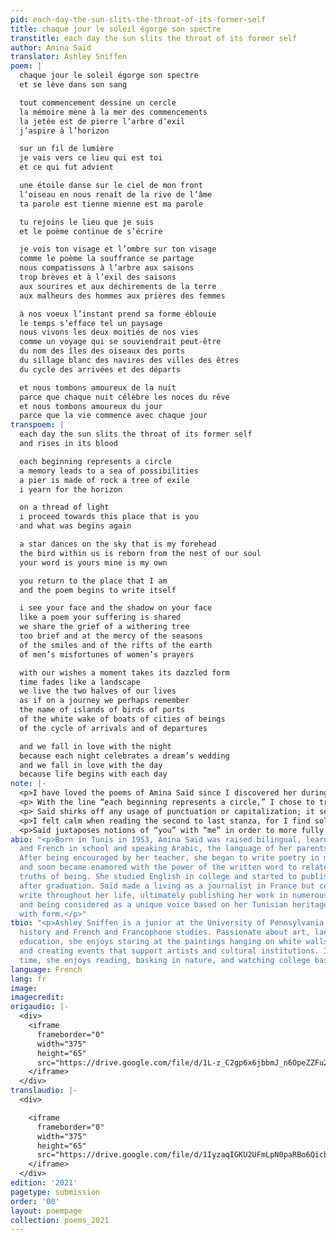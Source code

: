 ```yaml
---
pid: each-day-the-sun-slits-the-throat-of-its-former-self
title: chaque jour le soleil égorge son spectre
transtitle: each day the sun slits the throat of its former self
author: Amina Saïd
translator: Ashley Sniffen
poem: |
  chaque jour le soleil égorge son spectre
  et se lève dans son sang

  tout commencement dessine un cercle
  la mémoire mène à la mer des commencements
  la jetée est de pierre l’arbre d’exil
  j’aspire à l’horizon

  sur un fil de lumière
  je vais vers ce lieu qui est toi
  et ce qui fut advient

  une étoile danse sur le ciel de mon front
  l’oiseau en nous renaît de la rive de l’âme
  ta parole est tienne mienne est ma parole

  tu rejoins le lieu que je suis
  et le poème continue de s’écrire

  je vois ton visage et l’ombre sur ton visage
  comme le poème la souffrance se partage
  nous compatissons à l’arbre aux saisons
  trop brèves et à l’exil des saisons
  aux sourires et aux déchirements de la terre
  aux malheurs des hommes aux prières des femmes

  à nos voeux l’instant prend sa forme éblouie
  le temps s’efface tel un paysage
  nous vivons les deux moitiés de nos vies
  comme un voyage qui se souviendrait peut-être
  du nom des îles des oiseaux des ports
  du sillage blanc des navires des villes des êtres
  du cycle des arrivées et des départs

  et nous tombons amoureux de la nuit
  parce que chaque nuit célèbre les noces du rêve
  et nous tombons amoureux du jour
  parce que la vie commence avec chaque jour
transpoem: |
  each day the sun slits the throat of its former self
  and rises in its blood

  each beginning represents a circle
  a memory leads to a sea of possibilities
  a pier is made of rock a tree of exile
  i yearn for the horizon

  on a thread of light
  i proceed towards this place that is you
  and what was begins again

  a star dances on the sky that is my forehead
  the bird within us is reborn from the nest of our soul
  your word is yours mine is my own

  you return to the place that I am
  and the poem begins to write itself

  i see your face and the shadow on your face
  like a poem your suffering is shared
  we share the grief of a withering tree
  too brief and at the mercy of the seasons
  of the smiles and of the rifts of the earth
  of men’s misfortunes of women’s prayers

  with our wishes a moment takes its dazzled form
  time fades like a landscape
  we live the two halves of our lives
  as if on a journey we perhaps remember
  the name of islands of birds of ports
  of the white wake of boats of cities of beings
  of the cycle of arrivals and of departures

  and we fall in love with the night
  because each night celebrates a dream’s wedding
  and we fall in love with the day
  because life begins with each day
note: |-
  <p>I have loved the poems of Amina Saïd since I discovered her during my first year of college three years ago. Her rawness and directness comfort me; she employs common language and a lack of punctuation, which enable the reader to grapple directly with each word on the page. This poem is one of my absolute favorites, for it is easy to fall in love with the first line; the evocative imagery jumps out at the reader, forcing her to come to terms with a violent, self-destructive sun and its rebirth after tragedy each day. This concept forces us to consider the essence of life, of our own regeneration with the coming and going of each day. I chose to translate <i>égorge son spectre</i> as “slits the throat of its former self” instead of “slits the throat of its ghost” in order to convey a sense of rebirth and  regeneration of the sun as its own entity or “former self.” I wanted to delineate the poem’s first line, which also serves as its title, as evocative of the essence of a phoenix being reborn from ashes, and therefore believe the indication of “former self” is necessary in order to distinguish between a sense of the past and of the present.</p>
  <p> With the line “each beginning represents a circle,” I chose to translate the French <em>dessine</em> (“to draw”) in a more symbolic manner in order to underscore the symbolism of a circle as representative of a beginning or of this feeling of rebirth that the first line of the poem conveys. In this manner, I chose the word “possibilities” in lieu of “beginnings” for the French <em>commencements</em> in the following line to emphasize the sense of possibility that is enabled through rebirth, which inherently constitutes a new beginning.</p>
  <p> Saïd shirks off any usage of punctuation or capitalization; it seems that in some portions of the poem, particularly “and what was begins again,” might be better clarified by punctuation. However, I find the beauty in Saïd’s poetry to underscore an ephemerality rooted within words and a constancy lodged within uncertainty. Saïd seems to be telling us that poetry and therefore life cannot be fully understood through generic formulas of punctuation, but rather through endeavoring to unravel the deeper meaning within a collection of words themselves.</p>
  <p>I felt calm when reading the second to last stanza, for I find solace in the repetition of the French word <em>de</em> (“of”) for this repetition suggests the struggle of remembrance, of attempting to uncover past memories which are so inextricably tied to the present and the future that the lines of distinction are blurred. This repetition also mimics Saïd’s signature rambling style, forcing the reader to consider the poem as a stream of consciousness that can apply to any person’s experience of life and of the trials and tribulations involved with love, darkness, and light.</p>
  <p>Saïd juxtaposes notions of “you” with “me” in order to more fully arrive at the idea of an intertwining of souls, yet I believe that the beauty of this poem is more so discovered by ascertaining the connection of the individual self (or selves) with nature. By noting that “we fall in love with the night” and “we fall in love with the day,” she avails us to the beauty of life and the evocations of lightness and darkness imbued within it.</p>
abio: "<p>Born in Tunis in 1953, Amina Saïd was raised bilingual, learning both Arabic
  and French in school and speaking Arabic, the language of her parents, at home.
  After being encouraged by her teacher, she began to write poetry in middle school
  and soon became enamored with the power of the written word to relate essential
  truths of being. She studied English in college and started to publish poetry soon
  after graduation. Saïd made a living as a journalist in France but continued to
  write throughout her life, ultimately publishing her work in numerous poetry collections
  and being considered as a unique voice based on her Tunisian heritage and experimentation
  with form.</p>"
tbio: "<p>Ashley Sniffen is a junior at the University of Pennsylvania studying art
  history and French and Francophone studies. Passionate about art, language, and
  education, she enjoys staring at the paintings hanging on white walls of museums
  and creating events that support artists and cultural institutions. In her spare
  time, she enjoys reading, basking in nature, and watching college basketball games.</p>"
language: French
lang: fr
image:
imagecredit:
origaudio: |-
  <div>
    <iframe
      frameborder="0"
      width="375"
      height="65"
      src="https://drive.google.com/file/d/1L-z_C2gp6x6jbbmJ_n6OpeZZFu200suH/preview">
    </iframe>
  </div>
translaudio: |-
  <div>

    <iframe
      frameborder="0"
      width="375"
      height="65"
      src="https://drive.google.com/file/d/1IyzaqIGKU2UFmLpN0paRBo6QicbmEK5Z/preview">
    </iframe>
  </div>
edition: '2021'
pagetype: submission
order: '00'
layout: poempage
collection: poems_2021
---
```

